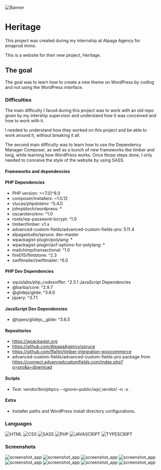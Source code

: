 ![Banner](/screen/heritage.png)

# Heritage

This project was created during my internship at Alpaga Agency for emaprod immo.

This is a website for their new project, Heritage. 

## The goal 

The goal was to learn how to create a new theme on WordPress by coding and not using the WordPress interface.

### Difficulties

The main difficulty I faced during this project was to work with an old repo given by my intership supervisor and understand how it was conceived and how to work with it.

I needed to understand how they worked on this project and be able to work around it, without breaking it all.

The second main difficulty was to learn how to use the Dependency Manager Composer, as well as a bunch of new frameworks like timber and twig, while learning how WordPress works. Once those steps done, I only needed to conceive the style of the website by using SASS.

#### Frameworks and dependencies

#### PHP Dependencies
- PHP version: >=7.0|^8.0
- composer/installers: ~1.0.12
- vlucas/phpdotenv: ^5.4.0
- johnpbloch/wordpress: *
- oscarotero/env: ^1.0
- roots/wp-password-bcrypt: ^1.0
- timber/timber: v1.x
- advanced-custom-fields/advanced-custom-fields-pro: 5.11.4
- alpagastudio/spruce: dev-master
- wpackagist-plugin/polylang: *
- wpackagist-plugin/acf-options-for-polylang: *
- mailchimp/transactional: ^1.0
- fire015/flintstone: ^2.3
- swiftmailer/swiftmailer: ^6.0
#### PHP Dev Dependencies
- squizlabs/php_codesniffer: ^2.5.1
JavaScript Dependencies
- @barba/core: ^2.9.7
- @glidejs/glide: ^3.6.0
- jquery: ^3.7.1
#### JavaScript Dev Dependencies
- @types/glidejs__glide: ^3.6.5
#### Repositories
- https://wpackagist.org
- https://github.com/AlpagaAgency/spruce
- https://github.com/ffaltin/timber-integration-woocommerce
- advanced-custom-fields/advanced-custom-fields-pro package from https://connect.advancedcustomfields.com/index.php?p=pro&a=download
#### Scripts
- Test: vendor/bin/phpcs --ignore=public/wp/,vendor/ -n -s .
#### Extra
- Installer paths and WordPress install directory configurations.

### Languages
![HTML](https://img.shields.io/badge/HTML5-E34F26?style=for-the-badge&logo=html5&logoColor=white)
![CSS](https://img.shields.io/badge/CSS3-1572B6?style=for-the-badge&logo=css3&logoColor=white)
![SASS](https://img.shields.io/badge/Sass-CC6699?style=for-the-badge&logo=sass&logoColor=white)
![PHP](https://img.shields.io/badge/PHP-777BB4?style=for-the-badge&logo=php&logoColor=white)
![JAVASCRIPT](https://img.shields.io/badge/JavaScript-F7DF1E?style=for-the-badge&logo=javascript&logoColor=black)
![TYPESCRIPT](https://img.shields.io/badge/TypeScript-007ACC?style=for-the-badge&logo=typescript&logoColor=white)

### Screenshots
![screenshot_app](/screen/heritage1.png)
![screenshot_app](/screen/heritage2.png)
![screenshot_app](/screen/heritage3.png)
![screenshot_app](/screen/heritage4.png)
![screenshot_app](/screen/heritage5.png)
![screenshot_app](/screen/heritage6.png)
![screenshot_app](/screen/heritage7.png)
![screenshot_app](/screen/heritage8.png)
